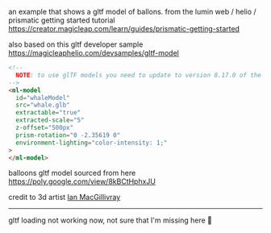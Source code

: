 an example that shows a gltf model of ballons. from the lumin web / helio / prismatic getting started tutorial https://creator.magicleap.com/learn/guides/prismatic-getting-started

also based on this gltf developer sample https://magicleaphelio.com/devsamples/gltf-model

```html
<!--
  NOTE: to use glTF models you need to update to version 0.17.0 of the Lumin SDK.
-->
<ml-model
  id="whaleModel"
  src="whale.glb"
  extractable="true"
  extracted-scale="5"
  z-offset="500px"
  prism-rotation="0 -2.35619 0"
  environment-lighting="color-intensity: 1;"
>
</ml-model>
```

balloons gltf model sourced from here https://poly.google.com/view/8kBCtHphxJU

credit to 3d artist [Ian MacGillivray](https://poly.google.com/user/6dpusW8-LrH)

---

gltf loading not working now, not sure that I'm missing here 🤔
